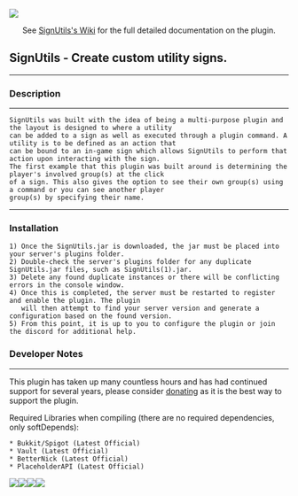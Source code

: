 ![](https://i.imgur.com/zXs2ka8.png)

<p align="center">
 See <a href="https://github.com/RockinChaos/SignUtils/wiki">SignUtils's Wiki</a> for the full detailed documentation on the plugin.<br>
</p>

## SignUtils - Create custom utility signs.
-----

### Description
-----
```
SignUtils was built with the idea of being a multi-purpose plugin and the layout is designed to where a utility 
can be added to a sign as well as executed through a plugin command. A utility is to be defined as an action that 
can be bound to an in-game sign which allows SignUtils to perform that action upon interacting with the sign. 
The first example that this plugin was built around is determining the player's involved group(s) at the click 
of a sign. This also gives the option to see their own group(s) using a command or you can see another player 
group(s) by specifying their name.
```
-----
### Installation
```
1) Once the SignUtils.jar is downloaded, the jar must be placed into your server's plugins folder.
2) Double-check the server's plugins folder for any duplicate SignUtils.jar files, such as SignUtils(1).jar.
3) Delete any found duplicate instances or there will be conflicting errors in the console window.
4) Once this is completed, the server must be restarted to register and enable the plugin. The plugin
   will then attempt to find your server version and generate a configuration based on the found version.
5) From this point, it is up to you to configure the plugin or join the discord for additional help.
```

### Developer Notes
-----
This plugin has taken up many countless hours and has had continued support for several years, please consider [donating](https://www.paypal.me/RockinChaos) as it is the best way to support the plugin.

Required Libraries when compiling (there are no required dependencies, only softDepends):
```
* Bukkit/Spigot (Latest Official)
* Vault (Latest Official)
* BetterNick (Latest Official)
* PlaceholderAPI (Latest Official)
```

![](https://i.imgur.com/vFllc29.png)![](https://i.imgur.com/vFllc29.png)[<img src="https://i.imgur.com/WR5dVKN.png">](https://discord.gg/D5FnJ7C)[<img src="https://i.imgur.com/LJsmwSd.png">](http://ci.craftationgaming.com/)
